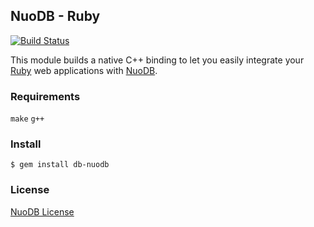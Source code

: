 ## NuoDB - Ruby

[![Build Status](https://api.travis-ci.org/nuodb/ruby-nuodb.png?branch=master)](https://api.travis-ci.org/nuodb/ruby-nuodb.png?branch=master)

This module builds a native C++ binding to let you easily integrate your [Ruby](http://www.ruby-lang.org/en/) web applications with [NuoDB](http://www.nuodb.com).

### Requirements
`make` 
`g++`

### Install

    $ gem install db-nuodb
    
### License

[NuoDB License](https://github.com/nuodb/nuodb-drivers/blob/master/LICENSE)
